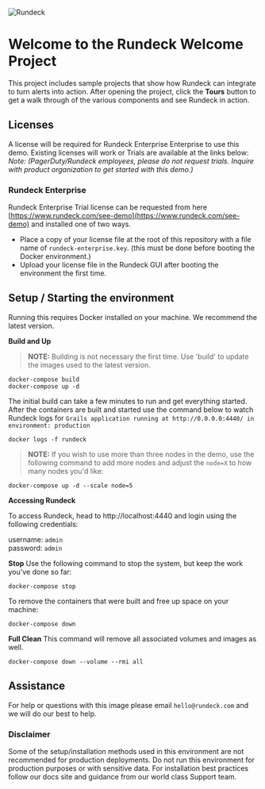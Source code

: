 ![Rundeck](https://www.rundeck.com/hubfs/Images/logos/rundeck-logotype-512.png)

# Welcome to the Rundeck Welcome Project

This project includes sample projects that show how Rundeck can integrate to turn alerts into action.  After opening the project, click the **Tours** button to get a walk through of the various components and see Rundeck in action.

## Licenses

A license will be required for Rundeck Enterprise Enterprise to use this demo.  Existing licenses will work or Trials are available at the links below:
*Note: (PagerDuty/Rundeck employees, please do not request trials. Inquire with product organization to get started with this demo.)*

### Rundeck Enterprise

Rundeck Enterprise Trial license can be requested from here [https://www.rundeck.com/see-demo](https://www.rundeck.com/see-demo) and installed one of two ways.

- Place a copy of your license file at the root of this repository with a file name of `rundeck-enterprise.key`.  (this must be done before booting the Docker environment.)
- Upload your license file in the Rundeck GUI after booting the environment the first time.

## Setup / Starting the environment
Running this requires Docker installed on your machine.  We recommend the latest version.

**Build and Up**  
> **NOTE:** Building is not necessary the first time. Use 'build' to update the images used to the latest version.
```
docker-compose build
docker-compose up -d
```
The initial build can take a few minutes to run and get everything started.  After the containers are built and started use the command below to watch Rundeck logs for `Grails application running at http://0.0.0.0:4440/ in environment: production`

```
docker logs -f rundeck
```

> **NOTE:** If you wish to use more than three nodes in the demo, use the following command to add more nodes and adjust the `node=X` to how many nodes you'd like:
```
docker-compose up -d --scale node=5
```

**Accessing Rundeck**

To access Rundeck, head to http://localhost:4440 and login using the following credentials:

username: `admin`<br>
password: `admin`


**Stop**
Use the following command to stop the system, but keep the work you've done so far:

```
docker-compose stop
```

To remove the containers that were built and free up space on your machine:

```
docker-compose down
```

**Full Clean**
This command will remove all associated volumes and images as well.
```
docker-compose down --volume --rmi all
```


## Assistance
For help or questions with this image please email `hello@rundeck.com` and we will do our best to help.

### Disclaimer
Some of the setup/installation methods used in this environment are not recommended for production deployments. Do not run this environment for production purposes or with sensitive data. For installation best practices follow our docs site and guidance from our world class Support team.
